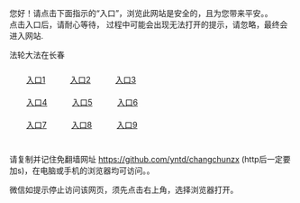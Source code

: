 您好！请点击下面指示的“入口”，浏览此网站是安全的，且为您带来平安。。 <br/>
点击入口后，请耐心等待， 过程中可能会出现无法打开的提示，请忽略，最终会进入网站. </br>

法轮大法在长春<br/>
<div style="padding:10px"><a style="margin:20px" target="_blank" href="http://de37hqujrtn5.cloudfront.net/zytas?bzaercs" id="ccLink1" rel="nofollow">入口1</a> <a target="_blank" style="margin:20px" href="http://dxk57zlsrb8tg.cloudfront.net/zytas?ydyij" id="ccLink2" rel="nofollow">入口2</a> <a style="margin:20px" target="_blank" href="http://d23pju9kkkgurb.cloudfront.net/zytas?wgcaem" id="ccLink3" rel="nofollow">入口3</a></div>

<div style="padding:10px" ><a style="margin:20px" target="_blank" href="http://de37hqujrtn5.cloudfront.net/zytas?bzaercs" id="ccLink4" rel="nofollow">入口4</a> <a style="margin:20px" href="http://dxk57zlsrb8tg.cloudfront.net/zytas?ydyij" target="_blank" id="ccLink5" rel="nofollow">入口5</a> <a style="margin:20px" href="http://d23pju9kkkgurb.cloudfront.net/zytas?wgcaem" target="_blank" id="ccLink6" rel="nofollow">入口6</a></div>

<div style="padding:10px"><a style="margin:20px" target="_blank" href="http://de37hqujrtn5.cloudfront.net/zytas?bzaercs" id="ccLink7" rel="nofollow">入口7</a> <a style="margin:20px" href="http://dxk57zlsrb8tg.cloudfront.net/zytas?ydyij" target="_blank" id="ccLink8" rel="nofollow">入口8</a> <a style="margin:20px" target="_blank" href="http://d23pju9kkkgurb.cloudfront.net/zytas?wgcaem" id="ccLink9" rel="nofollow">入口9</a></div>

<br/>



请复制并记住免翻墙网址 https://github.com/yntd/changchunzx (http后一定要加s)，在电脑或手机的浏览器均可访问。。<br/>

微信如提示停止访问该网页，须先点击右上角，选择浏览器打开。
